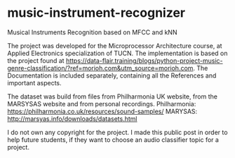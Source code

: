 # music-instrument-recognizer
Musical Instruments Recognition based on MFCC and kNN

The project was developed for the Microprocessor Architecture course, at Applied Electronics specialization of TUCN. 
The implementation is based on the project found at https://data-flair.training/blogs/python-project-music-genre-classification/?ref=morioh.com&utm_source=morioh.com.
The Documentation is included separately, containing all the References and important aspects.

The dataset was build from files from Philharmonia UK website, from the MARSYSAS website and from personal recordings. 
Philharmonia: https://philharmonia.co.uk/resources/sound-samples/
MARYSAS: http://marsyas.info/downloads/datasets.html

I do not own any copyright for the project. I made this public post in order to help future students, if they want to choose an audio classifier topic for a project. 
